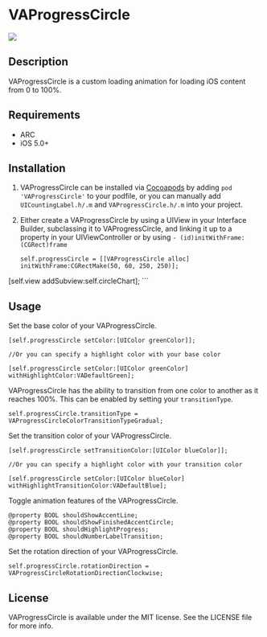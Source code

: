 # VAProgressCircle

![](https://github.com/MitchellMalleo/VAProgressCircle/blob/master/vaProgressCircle.gif)

## Description

VAProgressCircle is a custom loading animation for loading iOS content from 0 to 100%.

## Requirements

- ARC
- iOS 5.0+

## Installation

1. VAProgressCircle can be installed via [Cocoapods](http://cocoapods.org/) by adding `pod 'VAProgressCircle'` to your podfile, or you can manually add `UICountingLabel.h/.m` and `VAProgressCircle.h/.m` into your project.
2. Either create a VAProgressCircle by using a UIView in your Interface Builder, subclassing it to VAProgressCircle, and linking it up to a property in your UIViewController or by using `- (id)initWithFrame:(CGRect)frame`

    ```
    self.progressCircle = [[VAProgressCircle alloc] initWithFrame:CGRectMake(50, 60, 250, 250)];
[self.view addSubview:self.circleChart];
    ```

## Usage
Set the base color of your VAProgressCircle.

	[self.progressCircle setColor:[UIColor greenColor]];
	
	//Or you can specify a highlight color with your base color

	[self.progressCircle setColor:[UIColor greenColor] withHighlightColor:VADefaultGreen];

VAProgressCircle has the ability to transition from one color to another as it reaches 100%. This can be enabled by setting your `transitionType`.

	self.progressCircle.transitionType = VAProgressCircleColorTransitionTypeGradual;

Set the transition color of your VAProgressCircle.

	[self.progressCircle setTransitionColor:[UIColor blueColor]];
	
	//Or you can specify a highlight color with your transition color

	[self.progressCircle setColor:[UIColor blueColor] withHighlightTransitionColor:VADefaultBlue];	

Toggle animation features of the VAProgressCircle.

	@property BOOL shouldShowAccentLine;
	@property BOOL shouldShowFinishedAccentCircle;
	@property BOOL shouldHighlightProgress;
	@property BOOL shouldNumberLabelTransition;

Set the rotation direction of your VAProgressCircle.

	self.progressCircle.rotationDirection = VAProgressCircleRotationDirectionClockwise;

## License

VAProgressCircle is available under the MIT license. See the LICENSE file for more info.